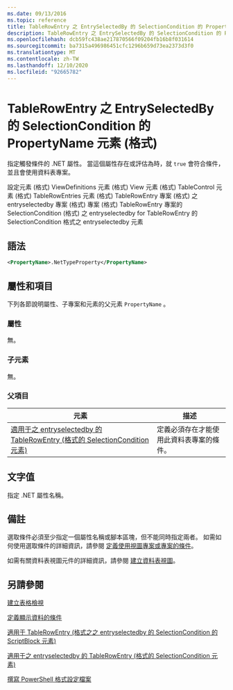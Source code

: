 ```yaml
---
ms.date: 09/13/2016
ms.topic: reference
title: TableRowEntry 之 EntrySelectedBy 的 SelectionCondition 的 PropertyName 元素 (格式)
description: TableRowEntry 之 EntrySelectedBy 的 SelectionCondition 的 PropertyName 元素 (格式)
ms.openlocfilehash: dcb59fc438ae217870566f09204fb16b8f031614
ms.sourcegitcommit: ba7315a496986451cfc1296b659d73ea2373d3f0
ms.translationtype: MT
ms.contentlocale: zh-TW
ms.lasthandoff: 12/10/2020
ms.locfileid: "92665782"
---
```

# <a name="propertyname-element-for-selectioncondition-for-entryselectedby-for-tablerowentry-format"></a>TableRowEntry 之 EntrySelectedBy 的 SelectionCondition 的 PropertyName 元素 (格式)

指定觸發條件的 .NET 屬性。 當這個屬性存在或評估為時，就 `true` 會符合條件，並且會使用資料表專案。

設定元素 (格式) ViewDefinitions 元素 (格式) View 元素 (格式) TableControl 元素 (格式) TableRowEntries 元素 (格式) TableRowEntry 專案 (格式) 之 entryselectedby 專案 (格式) 專案 (格式) TableRowEntry 專案的 SelectionCondition (格式) 之 entryselectedby for TableRowEntry 的 SelectionCondition 格式之 entryselectedby 元素

## <a name="syntax"></a>語法

```xml
<PropertyName>.NetTypeProperty</PropertyName>
```

## <a name="attributes-and-elements"></a>屬性和項目

下列各節說明屬性、子專案和元素的父元素 `PropertyName` 。

### <a name="attributes"></a>屬性

無。

### <a name="child-elements"></a>子元素

無。

### <a name="parent-elements"></a>父項目

|元素|描述|
|-------------|-----------------|
|[適用于之 entryselectedby 的 TableRowEntry (格式的 SelectionCondition 元素) ](./selectioncondition-element-for-entryselectedby-for-tablecontrol-format.md)|定義必須存在才能使用此資料表專案的條件。|

## <a name="text-value"></a>文字值

指定 .NET 屬性名稱。

## <a name="remarks"></a>備註

選取條件必須至少指定一個屬性名稱或腳本區塊，但不能同時指定兩者。 如需如何使用選取條件的詳細資訊，請參閱 [定義使用視圖專案或專案的條件](./defining-conditions-for-displaying-data.md)。

如需有關資料表視圖元件的詳細資訊，請參閱 [建立資料表視圖](./creating-a-table-view.md)。

## <a name="see-also"></a>另請參閱

[建立表格檢視](./creating-a-table-view.md)

[定義顯示資料的條件](./defining-conditions-for-displaying-data.md)

[適用于 TableRowEntry (格式之之 entryselectedby 的 SelectionCondition 的 ScriptBlock 元素) ](./scriptblock-element-for-selectioncondition-for-entryselectedby-for-tablecontrol-format.md)

[適用于之 entryselectedby 的 TableRowEntry (格式的 SelectionCondition 元素) ](./selectioncondition-element-for-entryselectedby-for-tablecontrol-format.md)

[撰寫 PowerShell 格式設定檔案](./writing-a-powershell-formatting-file.md)
